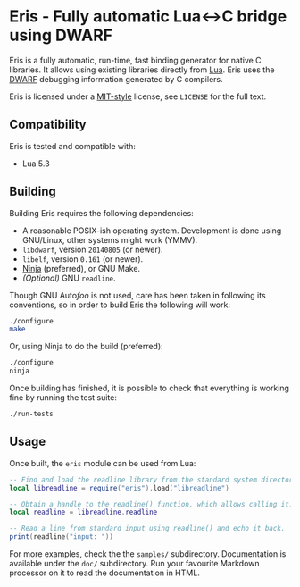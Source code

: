 Eris - Fully automatic Lua↔C bridge using DWARF
===============================================

Eris is a fully automatic, run-time, fast binding generator for native
C libraries. It allows using existing libraries directly from
[Lua](http://www.lua.org). Eris uses the [DWARF](http://dwarfstd.org/)
debugging information generated by C compilers.

Eris is licensed under a [MIT-style](http://www.opensource.org/licenses/mit-license.php)
license, see `LICENSE` for the full text.

Compatibility
-------------

Eris is tested and compatible with:

* Lua 5.3


Building
--------

Building Eris requires the following dependencies:

* A reasonable POSIX-ish operating system. Development is done using
  GNU/Linux, other systems might work (YMMV).
* `libdwarf`, version `20140805` (or newer).
* `libelf`, version `0.161` (or newer).
* [Ninja](http://martine.github.com/ninja/) (preferred), or GNU Make.
* *(Optional)* GNU `readline`.

Though GNU Auto*foo* is not used, care has been taken in following its
conventions, so in order to build Eris the following will work:

```sh
./configure
make
```

Or, using Ninja to do the build (preferred):

```sh
./configure
ninja
```

Once building has finished, it is possible to check that everything
is working fine by running the test suite:

```sh
./run-tests
```


Usage
-----

Once built, the `eris` module can be used from Lua:

```lua
-- Find and load the readline library from the standard system directories.
local libreadline = require("eris").load("libreadline")

-- Obtain a handle to the readline() function, which allows calling it.
local readline = libreadline.readline

-- Read a line from standard input using readline() and echo it back.
print(readline("input: "))
```

For more examples, check the the `samples/` subdirectory. Documentation
is available under the `doc/` subdirectory. Run your favourite Markdown
processor on it to read the documentation in HTML.

